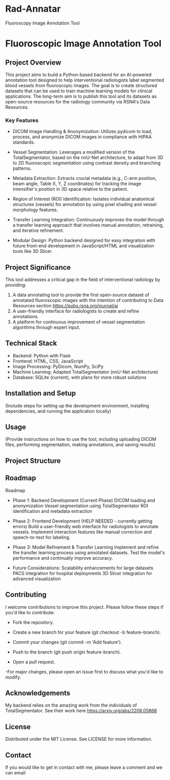 # Rad-Annatar
Fluoroscopy Image Annotation Tool
# Fluoroscopic Image Annotation Tool

## Project Overview
This project aims to build a Python-based backend for an AI-powered annotation tool designed to help interventional radiologists label segmented blood vessels from fluoroscopic images. The goal is to create structured  datasets that can be used to train machine learning models for clinical applications. The long-term aim is to publish this tool and its datasets as open-source resources for the radiology community via RSNA's Data Resources.

### Key Features

- DICOM Image Handling & Anonymization: Utilizes pydicom to load, process, and anonymize DICOM images in compliance with HIPAA standards.

- Vessel Segmentation: Leverages a modified version of the TotalSegmentator, based on the nnU-Net architecture, to adapt from 3D to 2D fluoroscopic segmentation using contrast density and branching patterns.

- Metadata Extraction: Extracts crucial metadata (e.g., C-arm position, beam angle, Table X, Y, Z coordinates) for tracking the image intensifier's position in 3D space relative to the patient.

- Region of Interest (ROI) Identification: Isolates individual anatomical structures (vessels) for annotation by using pixel shading and vessel morphology features.

- Transfer Learning Integration: Continuously improves the model through a transfer learning approach that involves manual annotation, retraining, and iterative refinement.

- Modular Design: Python backend designed for easy integration with future front-end development in JavaScript/HTML and visualization tools like 3D Slicer.

## Project Significance

This tool addresses a critical gap in the field of interventional radiology by providing:

1. A data annotating tool to provide the first open-source dataset of annotated fluoroscopic images with the intention of contributing to Data Resources section https://pubs.rsna.org/journal/ai
2. A user-friendly interface for radiologists to create and refine annotations.
3. A platform for continuous improvement of vessel segmentation algorithms through expert input.

## Technical Stack

- Backend: Python with Flask
- Frontend: HTML, CSS, JavaScript
- Image Processing: PyDicom, NumPy, SciPy
- Machine Learning: Adapted TotalSegmentator (nnU-Net architecture)
- Database: SQLite (current), with plans for more robust solutions

## Installation and Setup

(Include steps for setting up the development environment, installing dependencies, and running the application locally)

## Usage

(Provide instructions on how to use the tool, including uploading DICOM files, performing segmentation, making annotations, and saving results)

## Project Structure



## Roadmap

Roadmap

- Phase 1: Backend Development (Current Phase)
        DICOM loading and anonymization
        Vessel segmentation using TotalSegmentator
        ROI identification and metadata extraction

- Phase 2: Frontend Development (HELP NEEDED - currently getting errors)
        Build a user-friendly web interface for radiologists to annotate vessels.
        Implement interaction features like manual correction and speech-to-text for labeling.

- Phase 3: Model Refinement & Transfer Learning
        Implement and refine the transfer learning process using annotated datasets.
        Test the model's performance and continually improve accuracy.

- Future Considerations:
        Scalability enhancements for large datasets
        PACS integration for hospital deployments
        3D Slicer integration for advanced visualization

## Contributing

I welcome contributions to improve this project. Please follow these steps if you'd like to contribute:

- Fork the repository.
  
- Create a new branch for your feature (git checkout -b feature-branch).
  
- Commit your changes (git commit -m 'Add feature').
  
- Push to the branch (git push origin feature-branch).
  
- Open a pull request.

 -For major changes, please open an issue first to discuss what you'd like to modify.

## Acknowledgements

My backend relies on the amazing work from the individuals of TotalSegmentator. See their work here https://arxiv.org/abs/2208.05868

## License

Distributed under the MIT License. See LICENSE for more information.

## Contact
If you would like to get in contact with me, please leave a comment and we can email
